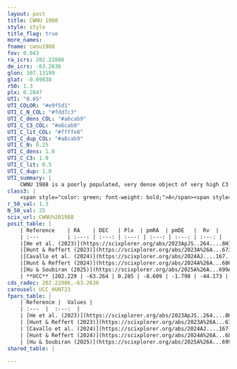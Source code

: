```yaml
---
layout: post
title: CWNU 1988
style: style
title_flag: true
more_names: 
fname: cwnu1988
fov: 0.043
ra_icrs: 202.22886
de_icrs: -63.2636
glon: 307.13199
glat: -0.69838
r50: 1.3
plx: 0.2847
UTI: "0.65"
UTI_COLOR: "#e9f5d1"
UTI_C_N_COL: "#fdd7c3"
UTI_C_dens_COL: "#a6cab9"
UTI_C_C3_COL: "#a6cab9"
UTI_C_lit_COL: "#ffffe8"
UTI_C_dup_COL: "#a6cab9"
UTI_C_N: 0.25
UTI_C_dens: 1.0
UTI_C_C3: 1.0
UTI_C_lit: 0.5
UTI_C_dup: 1.0
UTI_summary: |
    CWNU 1988 is a poorly populated, very dense object of very high C3 quality. It was recently reported but it is moderately studied in the literature.
class3: |
    <span style="color: green; font-weight: bold;">A</span><span style="color: green; font-weight: bold;">A</span>
r_50_val: 1.3
N_50_val: 25
scix_url: CWNU%201988
posit_table: |
    | Reference    | RA    | DEC   | Plx  | pmRA  | pmDE   |  Rv  |
    | :---         | :---: | :---: | :---: | :---: | :---: | :---: |
    |[He et al. (2023)](https://scixplorer.org/abs/2023ApJS..264....8H) | 202.22 | -63.266 | 0.291 | -8.596 | -1.809 | -45.47 |
    |[Hunt & Reffert (2023)](https://scixplorer.org/abs/2023A%26A...673A.114H) | 202.218 | -63.265 | 0.281 | -8.592 | -1.805 | -45.177 |
    |[Cavallo et al. (2024)](https://scixplorer.org/abs/2024AJ....167...12C) | 202.213 | -63.267 | 0.284 | -- | -- | -- |
    |[Hunt & Reffert (2024)](https://scixplorer.org/abs/2024A%26A...686A..42H) | 202.218 | -63.265 | 0.281 | -8.592 | -1.805 | -45.177 |
    |[Hu & Soubiran (2025)](https://scixplorer.org/abs/2025A%26A...699A.246H) | 202.213 | -63.267 | -- | -- | -- | -- |
    | **UCC** |202.229 | -63.264 | 0.285 | -8.609 | -1.798 | -44.173 | 
cds_radec: 202.22886,-63.2636
carousel: UCC_HUNT23
fpars_table: |
    | Reference |  Values |
    | :---  |  :---:  |
    | [He et al. (2023)](https://scixplorer.org/abs/2023ApJS..264....8H) | `A0=2.25, m-M=12.45, logAge=9.1` |
    | [Hunt & Reffert (2023)](https://scixplorer.org/abs/2023A%26A...673A.114H) | `AV50=2.423, diffAV50=1.565, MOD50=12.478, logAge50=8.737` |
    | [Cavallo et al. (2024)](https://scixplorer.org/abs/2024AJ....167...12C) | `AV50=3.06, dMod50=11.93, logAge50=9.11, [Fe/H]50=-0.92` |
    | [Hunt & Reffert (2024)](https://scixplorer.org/abs/2024A%26A...686A..42H) | `MassJ=480.436` |
    | [Hu & Soubiran (2025)](https://scixplorer.org/abs/2025A%26A...699A.246H) | `MA22=-0.29, MA23f=0.16, MA23g=0.16, MK24=-0.22, MF24=0.09` |
shared_table: |
    
---
```

